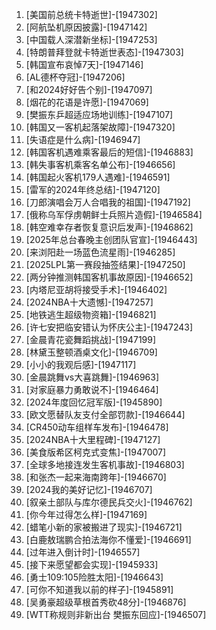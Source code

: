 
1. [美国前总统卡特逝世]-[1947302]
1. [阿航坠机原因披露]-[1947142]
1. [中国载人深潜新坐标]-[1947253]
1. [特朗普拜登就卡特逝世表态]-[1947303]
1. [韩国宣布哀悼7天]-[1947146]
1. [AL德杯夺冠]-[1947206]
1. [和2024好好告个别]-[1947097]
1. [烟花的花语是许愿]-[1947069]
1. [樊振东乒超适应场地训练]-[1947107]
1. [韩国又一客机起落架故障]-[1947320]
1. [失语症是什么病]-[1946947]
1. [韩国客机遇难乘客最后的短信]-[1946883]
1. [韩失事客机乘客名单公布]-[1946656]
1. [韩国起火客机179人遇难]-[1946591]
1. [雷军的2024年终总结]-[1947120]
1. [刀郎演唱会万人合唱我的祖国]-[1947192]
1. [俄称乌军俘虏朝鲜士兵照片造假]-[1946584]
1. [韩空难幸存者恢复意识后发声]-[1946862]
1. [2025年总台春晚主创团队官宣]-[1946443]
1. [来浏阳赴一场蓝色流星雨]-[1946285]
1. [2025LPL第一赛段抽签结果]-[1947250]
1. [两分钟推测韩国客机事故原因]-[1946652]
1. [内塔尼亚胡将接受手术]-[1946402]
1. [2024NBA十大遗憾]-[1947257]
1. [地铁逃生超级物资箱]-[1946821]
1. [许七安把临安错认为怀庆公主]-[1947243]
1. [金晨青花瓷舞蹈挑战]-[1947199]
1. [林黛玉整顿酒桌文化]-[1946709]
1. [小小的我观后感]-[1947117]
1. [金晨跳舞vs大喜跳舞]-[1946963]
1. [对家庭暴力勇敢说不]-[1946464]
1. [2024年度回忆冠军版]-[1945890]
1. [欧文愿替队友支付全部罚款]-[1946644]
1. [CR450动车组样车发布]-[1946478]
1. [2024NBA十大里程碑]-[1947127]
1. [美食版希区柯克式变焦]-[1947007]
1. [全球多地接连发生客机事故]-[1946803]
1. [和张杰一起来海南跨年]-[1946670]
1. [2024我的美好记忆]-[1946707]
1. [叙亲土部队与库尔德民兵交火]-[1946762]
1. [你今年过得怎么样]-[1947169]
1. [蜡笔小新的家被搬进了现实]-[1946721]
1. [白鹿敖瑞鹏合拍法海你不懂爱]-[1946691]
1. [过年进入倒计时]-[1946557]
1. [接下来愿望都会实现]-[1945933]
1. [勇士109:105险胜太阳]-[1946643]
1. [可你不知道我以前的样子]-[1945891]
1. [吴勇豪超级草根首秀砍48分]-[1946876]
1. [WTT称规则非新出台 樊振东回应]-[1946507]